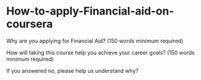 # How-to-apply-Financial-aid-on-coursera

Why are you applying for Financial Aid? (150 words minimum required)






How will taking this course help you achieve your career goals? (150 words minimum required)






If you answered no, please help us understand why?
